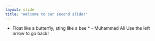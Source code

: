 ```yaml
---
layout: slide
title: "Welcome to our second slide!"
---
```

* Float like a butterfly, sting like a bee * - Muhammad Ali 
Use the left arrow to go back!
